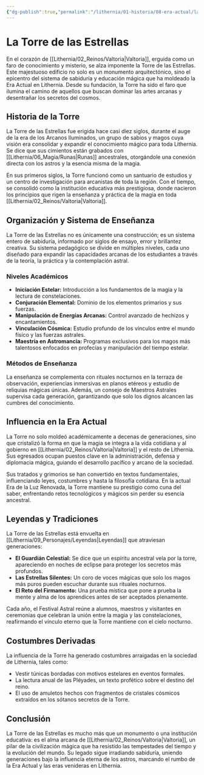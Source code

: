 ```yaml
---
{"dg-publish":true,"permalink":"/lithernia/01-historia/08-era-actual/la-torre-de-las-estrellas/","title":"La Torre de las Estrellas","tags":["lithernia","ubicacion","magia","Valtoria"]}
---
```


# La Torre de las Estrellas

En el corazón de [[Lithernia/02_Reinos/Valtoria\|Valtoria]], erguida como un faro de conocimiento y misterio, se alza imponente la Torre de las Estrellas. Este majestuoso edificio no solo es un monumento arquitectónico, sino el epicentro del sistema de sabiduría y educación mágica que ha moldeado la Era Actual en Lithernia. Desde su fundación, la Torre ha sido el faro que ilumina el camino de aquellos que buscan dominar las artes arcanas y desentrañar los secretos del cosmos.

## Historia de la Torre

La Torre de las Estrellas fue erigida hace casi diez siglos, durante el auge de la era de los Arcanos Iluminados, un grupo de sabios y magos cuya visión era consolidar y expandir el conocimiento mágico para toda Lithernia. Se dice que sus cimientos están grabados con [[Lithernia/06_Magia/Runas\|Runas]] ancestrales, otorgándole una conexión directa con los astros y la esencia misma de la magia.

En sus primeros siglos, la Torre funcionó como un santuario de estudios y un centro de investigación para arcanistas de toda la región. Con el tiempo, se consolidó como la institución educativa más prestigiosa, donde nacieron los principios que rigen la enseñanza y práctica de la magia en toda [[Lithernia/02_Reinos/Valtoria\|Valtoria]].

## Organización y Sistema de Enseñanza

La Torre de las Estrellas no es únicamente una construcción; es un sistema entero de sabiduría, informado por siglos de ensayo, error y brillantez creativa. Su sistema pedagógico se divide en múltiples niveles, cada uno diseñado para expandir las capacidades arcanas de los estudiantes a través de la teoría, la práctica y la contemplación astral.

### Niveles Académicos

- **Iniciación Estelar:** Introducción a los fundamentos de la magia y la lectura de constelaciones.
- **Conjuración Elemental:** Dominio de los elementos primarios y sus fuerzas.
- **Manipulación de Energías Arcanas:** Control avanzado de hechizos y encantamientos.
- **Vinculación Cósmica:** Estudio profundo de los vínculos entre el mundo físico y las fuerzas astrales.
- **Maestría en Astromancia:** Programas exclusivos para los magos más talentosos enfocados en profecías y manipulación del tiempo estelar.

### Métodos de Enseñanza

La enseñanza se complementa con rituales nocturnos en la terraza de observación, experiencias inmersivas en planos etéreos y estudio de reliquias mágicas únicas. Además, un consejo de Maestros Astrales supervisa cada generación, garantizando que solo los dignos alcancen las cumbres del conocimiento.

## Influencia en la Era Actual

La Torre no solo moldeó académicamente a decenas de generaciones, sino que cristalizó la forma en que la magia se integra a la vida cotidiana y al gobierno en [[Lithernia/02_Reinos/Valtoria\|Valtoria]] y el resto de Lithernia. Sus egresados ocupan puestos clave en la administración, defensa y diplomacia mágica, guiando el desarrollo pacífico y arcano de la sociedad.

Sus tratados y grimorios se han convertido en textos fundamentales, influenciando leyes, costumbres y hasta la filosofía cotidiana. En la actual Era de la Luz Renovada, la Torre mantiene su prestigio como cuna del saber, enfrentando retos tecnológicos y mágicos sin perder su esencia ancestral.

## Leyendas y Tradiciones

La Torre de las Estrellas está envuelta en [[Lithernia/09_Personajes/Leyendas\|Leyendas]] que atraviesan generaciones:

- **El Guardián Celestial:** Se dice que un espíritu ancestral vela por la torre, apareciendo en noches de eclipse para proteger los secretos más profundos.
- **Las Estrellas Silentes:** Un coro de voces mágicas que solo los magos más puros pueden escuchar durante sus rituales nocturnos.
- **El Reto del Firmamento:** Una prueba mística que pone a prueba la mente y alma de los aprendices antes de ser aceptados plenamente.

Cada año, el Festival Astral reúne a alumnos, maestros y visitantes en ceremonias que celebran la unión entre la magia y las constelaciones, reafirmando el vínculo eterno que la Torre mantiene con el cielo nocturno.

## Costumbres Derivadas

La influencia de la Torre ha generado costumbres arraigadas en la sociedad de Lithernia, tales como:

- Vestir túnicas bordadas con motivos estelares en eventos formales.
- La lectura anual de las Pléyades, un texto profético sobre el destino del reino.
- El uso de amuletos hechos con fragmentos de cristales cósmicos extraídos en los sótanos secretos de la Torre.

## Conclusión

La Torre de las Estrellas es mucho más que un monumento o una institución educativa: es el alma arcana de [[Lithernia/02_Reinos/Valtoria\|Valtoria]], un pilar de la civilización mágica que ha resistido las tempestades del tiempo y la evolución del mundo. Su legado sigue irradiando sabiduría, uniendo generaciones bajo la influencia eterna de los astros, marcando el rumbo de la Era Actual y las eras venideras en Lithernia.